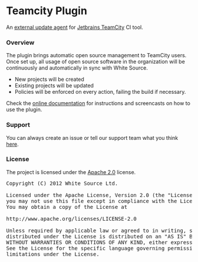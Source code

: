 Teamcity Plugin
===================

An [external update agent][1] for [Jetbrains TeamCity][2] CI tool.

### Overview 

The plugin brings automatic open source management to TeamCity users.
Once set up, all usage of open source software in the organization will be continuously and automatically in sync with White Source.

* New projects will be created
* Existing projects will be updated
* Policies will be enforced on every action, failing the build if necessary.

Check the [online documentation][3] for instructions and screencasts on how to use the plugin.

### Support
You can always create an issue or tell our support team what you think [here][4].

### License
The project is licensed under the [Apache 2.0][5] license.
<pre>
Copyright (C) 2012 White Source Ltd.

Licensed under the Apache License, Version 2.0 (the "License");
you may not use this file except in compliance with the License.
You may obtain a copy of the License at

http://www.apache.org/licenses/LICENSE-2.0

Unless required by applicable law or agreed to in writing, software
distributed under the License is distributed on an "AS IS" BASIS,
WITHOUT WARRANTIES OR CONDITIONS OF ANY KIND, either express or implied.
See the License for the specific language governing permissions and
limitations under the License.
</pre>

[1]: http://www.github.com/whitesource/agents
[2]: http:/http://www.jetbrains.com/teamcity/
[3]: http://docs.whitesourcesoftware.com/display/serviceDocs/TeamCity+Integration
[5]: http://whitesource.github.com/maven-plugin
[4]: mailto:support@whitesourcesoftware.com
[5]: http://www.apache.org/licenses/LICENSE-2.0.html